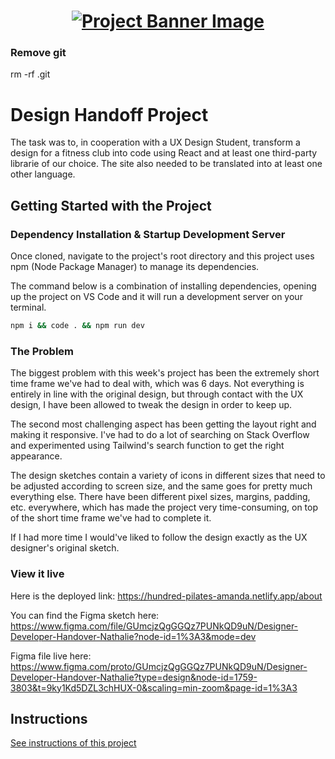 <h1 align="center">
  <a href="">
    <img src="/src/assets/design-handoff.svg" alt="Project Banner Image">
  </a>
</h1>

### Remove git

rm -rf .git

# Design Handoff Project

The task was to, in cooperation with a UX Design Student, transform a design for a fitness club into code using React and at least one third-party librarie of our choice. The site also needed to be translated into at least one other language.

## Getting Started with the Project

### Dependency Installation & Startup Development Server

Once cloned, navigate to the project's root directory and this project uses npm (Node Package Manager) to manage its dependencies.

The command below is a combination of installing dependencies, opening up the project on VS Code and it will run a development server on your terminal.

```bash
npm i && code . && npm run dev
```

### The Problem

The biggest problem with this week's project has been the extremely short time frame we've had to deal with, which was 6 days. Not everything is entirely in line with the original design, but through contact with the UX design, I have been allowed to tweak the design in order to keep up.

The second most challenging aspect has been getting the layout right and making it responsive. I've had to do a lot of searching on Stack Overflow and experimented using Tailwind's search function to get the right appearance.

The design sketches contain a variety of icons in different sizes that need to be adjusted according to screen size, and the same goes for pretty much everything else. There have been different pixel sizes, margins, padding, etc. everywhere, which has made the project very time-consuming, on top of the short time frame we've had to complete it.

If I had more time I would've liked to follow the design exactly as the UX designer's original sketch.

### View it live

Here is the deployed link:
https://hundred-pilates-amanda.netlify.app/about

You can find the Figma sketch here:
https://www.figma.com/file/GUmcjzQgGGQz7PUNkQD9uN/Designer-Developer-Handover-Nathalie?node-id=1%3A3&mode=dev

Figma file live here:
https://www.figma.com/proto/GUmcjzQgGGQz7PUNkQD9uN/Designer-Developer-Handover-Nathalie?type=design&node-id=1759-3803&t=9ky1Kd5DZL3chHUX-0&scaling=min-zoom&page-id=1%3A3

## Instructions

<a href="instructions.md">
   See instructions of this project
  </a>
